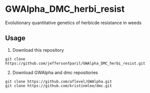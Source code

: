 # GWAlpha_DMC_herbi_resist
Evolutionary quantitative genetics of herbicde resistance in weeds

## Usage

1. Download this repository
```shell
git clone https://github.com/jeffersonfparil/GWAlpha_DMC_herbi_resist.git
```

2. Download GWAlpha and dmc repositories
```shell
git clone https://github.com/aflevel/GWAlpha.git
git clone https://github.com/kristinmlee/dmc.git
```

